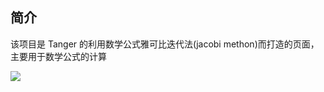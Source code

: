 ## 简介

该项目是 Tanger 的利用数学公式雅可比迭代法(jacobi methon)而打造的页面，主要用于数学公式的计算

![](https://bu.dusays.com/2021/09/27/dba1cee7a27b1.png)
